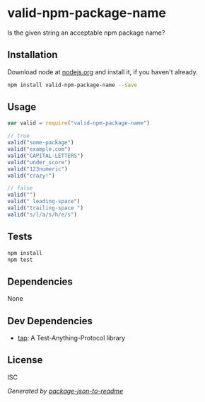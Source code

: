 # valid-npm-package-name 

Is the given string an acceptable npm package name?

## Installation

Download node at [nodejs.org](http://nodejs.org) and install it, if you haven't already.

```sh
npm install valid-npm-package-name --save
```

## Usage

```js
var valid = require("valid-npm-package-name")

// true
valid("some-package")
valid("example.com")
valid("CAPITAL-LETTERS")
valid("under_score")
valid("123numeric")
valid("crazy!")

// false
valid("")
valid(" leading-space")
valid("trailing-space ")
valid("s/l/a/s/h/e/s")

```

## Tests

```sh
npm install
npm test
```

## Dependencies

None

## Dev Dependencies

- [tap](https://github.com/isaacs/node-tap): A Test-Anything-Protocol library


## License

ISC

_Generated by [package-json-to-readme](https://github.com/zeke/package-json-to-readme)_
